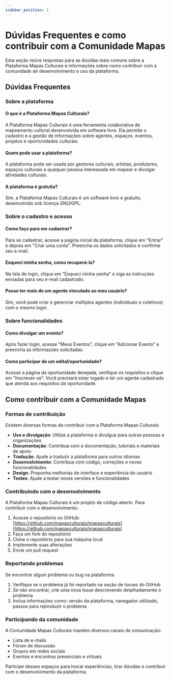```yaml
---
sidebar_position: 1
---
```


# Dúvidas Frequentes e como contribuir com a Comunidade Mapas

Esta seção reúne respostas para as dúvidas mais comuns sobre a Plataforma Mapas Culturais e informações sobre como contribuir com a comunidade de desenvolvimento e uso da plataforma.

## Dúvidas Frequentes

### Sobre a plataforma

#### O que é a Plataforma Mapas Culturais?
A Plataforma Mapas Culturais é uma ferramenta colaborativa de mapeamento cultural desenvolvida em software livre. Ela permite o cadastro e a gestão de informações sobre agentes, espaços, eventos, projetos e oportunidades culturais.

#### Quem pode usar a plataforma?
A plataforma pode ser usada por gestores culturais, artistas, produtores, espaços culturais e qualquer pessoa interessada em mapear e divulgar atividades culturais.

#### A plataforma é gratuita?
Sim, a Plataforma Mapas Culturais é um software livre e gratuito, desenvolvido sob licença GNU/GPL.

### Sobre o cadastro e acesso

#### Como faço para me cadastrar?
Para se cadastrar, acesse a página inicial da plataforma, clique em "Entrar" e depois em "Criar uma conta". Preencha os dados solicitados e confirme seu e-mail.

#### Esqueci minha senha, como recuperá-la?
Na tela de login, clique em "Esqueci minha senha" e siga as instruções enviadas para seu e-mail cadastrado.

#### Posso ter mais de um agente vinculado ao meu usuário?
Sim, você pode criar e gerenciar múltiplos agentes (individuais e coletivos) com o mesmo login.

### Sobre funcionalidades

#### Como divulgar um evento?
Após fazer login, acesse "Meus Eventos", clique em "Adicionar Evento" e preencha as informações solicitadas.

#### Como participar de um edital/oportunidade?
Acesse a página da oportunidade desejada, verifique os requisitos e clique em "Inscrever-se". Você precisará estar logado e ter um agente cadastrado que atenda aos requisitos da oportunidade.

## Como contribuir com a Comunidade Mapas

### Formas de contribuição

Existem diversas formas de contribuir com a Plataforma Mapas Culturais:

- **Uso e divulgação**: Utilize a plataforma e divulgue para outras pessoas e organizações
- **Documentação**: Contribua com a documentação, tutoriais e materiais de apoio
- **Tradução**: Ajude a traduzir a plataforma para outros idiomas
- **Desenvolvimento**: Contribua com código, correções e novas funcionalidades
- **Design**: Proponha melhorias de interface e experiência do usuário
- **Testes**: Ajude a testar novas versões e funcionalidades

### Contribuindo com o desenvolvimento

A Plataforma Mapas Culturais é um projeto de código aberto. Para contribuir com o desenvolvimento:

1. Acesse o repositório no GitHub: [https://github.com/mapasculturais/mapasculturais](https://github.com/mapasculturais/mapasculturais)
2. Faça um fork do repositório
3. Clone o repositório para sua máquina local
4. Implemente suas alterações
5. Envie um pull request

### Reportando problemas

Se encontrar algum problema ou bug na plataforma:

1. Verifique se o problema já foi reportado na seção de Issues do GitHub
2. Se não encontrar, crie uma nova Issue descrevendo detalhadamente o problema
3. Inclua informações como: versão da plataforma, navegador utilizado, passos para reproduzir o problema

### Participando da comunidade

A Comunidade Mapas Culturais mantém diversos canais de comunicação:

- Lista de e-mails
- Fórum de discussão
- Grupos em redes sociais
- Eventos e encontros presenciais e virtuais

Participe desses espaços para trocar experiências, tirar dúvidas e contribuir com o desenvolvimento da plataforma.
